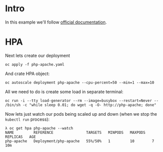 # Intro

In this example we'll follow [official documentation](https://kubernetes.io/docs/tasks/run-application/horizontal-pod-autoscale-walkthrough/).

# HPA

Next lets create our deployment

```shell
oc apply -f php-apache.yaml
```

And crate HPA object:
```shell
oc autoscale deployment php-apache --cpu-percent=50 --min=1 --max=10
```

All we need to do is create some load in separate terminal:
```shell
oc run -i --tty load-generator --rm --image=busybox --restart=Never -- /bin/sh -c "while sleep 0.01; do wget -q -O- http://php-apache; done"
```

Now lets just watch our pods being scaled up and down (when we stop the `kubectl run` process):
```shell
λ oc get hpa php-apache --watch
NAME         REFERENCE               TARGETS   MINPODS   MAXPODS   REPLICAS   AGE
php-apache   Deployment/php-apache   55%/50%   1         10        7          10m
```

